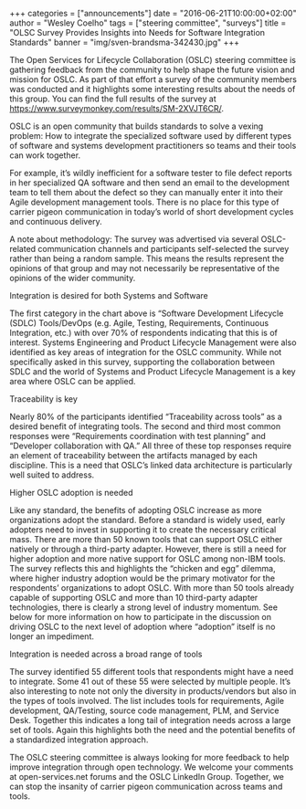 +++
categories = ["announcements"]
date = "2016-06-21T10:00:00+02:00"
author = "Wesley Coelho"
tags = ["steering committee", "surveys"]
title = "OLSC Survey Provides Insights into Needs for Software Integration Standards"
banner = "img/sven-brandsma-342430.jpg"
+++

The Open Services for Lifecycle Collaboration (OSLC) steering committee is gathering feedback from the community to help shape the future vision and mission for OSLC. As part of that effort a survey of the community members was conducted and it highlights some interesting results about the needs of this group. You can find the full results of the survey at https://www.surveymonkey.com/results/SM-2XVJT6CR/.

OSLC is an open community that builds standards to solve a vexing problem: How to integrate the specialized software used by different types of software and systems development practitioners so teams and their tools can work together.

For example, it’s wildly inefficient for a software tester to file defect reports in her specialized QA software and then send an email to the development team to tell them about the defect so they can manually enter it into their Agile development management tools. There is no place for this type of carrier pigeon communication in today’s world of short development cycles and continuous delivery.

A note about methodology: The survey was advertised via several OSLC-related communication channels and participants self-selected the survey rather than being a random sample. This means the results represent the opinions of that group and may not necessarily be representative of the opinions of the wider community.

Integration is desired for both Systems and Software

The first category in the chart above is “Software Development Lifecycle (SDLC) Tools/DevOps (e.g. Agile, Testing, Requirements, Continuous Integration, etc.) with over 70% of respondents indicating that this is of interest. Systems Engineering and Product Lifecycle Management were also identified as key areas of integration for the OSLC community. While not specifically asked in this survey, supporting the collaboration between SDLC and the world of Systems and Product Lifecycle Management is a key area where OSLC can be applied.

Traceability is key

Nearly 80% of the participants identified “Traceability across tools” as a desired benefit of integrating tools. The second and third most common responses were “Requirements coordination with test planning” and “Developer collaboration with QA.” All three of these top responses require an element of traceability between the artifacts managed by each discipline. This is a need that OSLC’s linked data architecture is particularly well suited to address.

Higher OSLC adoption is needed

Like any standard, the benefits of adopting OSLC increase as more organizations adopt the standard. Before a standard is widely used, early adopters need to invest in supporting it to create the necessary critical mass. There are more than 50 known tools that can support OSLC either natively or through a third-party adapter. However, there is still a need for higher adoption and more native support for OSLC among non-IBM tools. The survey reflects this and highlights the “chicken and egg” dilemma, where higher industry adoption would be the primary motivator for the respondents’ organizations to adopt OSLC. With more than 50 tools already capable of supporting OSLC and more than 10 third-party adapter technologies, there is clearly a strong level of industry momentum. See below for more information on how to participate in the discussion on driving OSLC to the next level of adoption where “adoption” itself is no longer an impediment.

Integration is needed across a broad range of tools

The survey identified 55 different tools that respondents might have a need to integrate. Some 41 out of these 55 were selected by multiple people. It’s also interesting to note not only the diversity in products/vendors but also in the types of tools involved. The list includes tools for requirements, Agile development, QA/Testing, source code management, PLM, and Service Desk. Together this indicates a long tail of integration needs across a large set of tools. Again this highlights both the need and the potential benefits of a standardized integration approach.

The OSLC steering committee is always looking for more feedback to help improve integration through open technology. We welcome your comments at open-services.net forums and the OSLC LinkedIn Group.  Together, we can stop the insanity of carrier pigeon communication across teams and tools.
